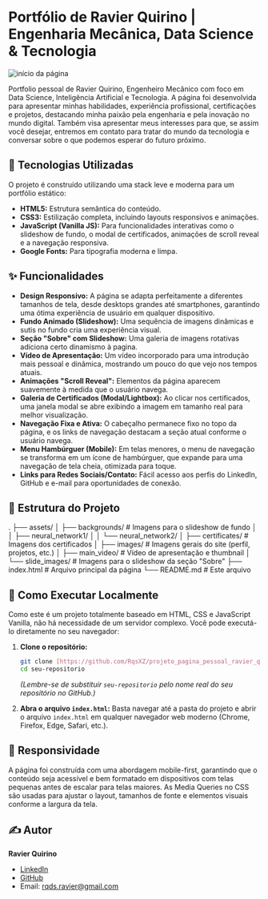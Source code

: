 # Portfólio de Ravier Quirino | Engenharia Mecânica, Data Science & Tecnologia

![início da página](https://github.com/user-attachments/assets/bc20597e-a6f0-4944-b0ca-321e503727fd)

Portfolio pessoal de Ravier Quirino, Engenheiro Mecânico com foco em Data Science, Inteligência Artificial e Tecnologia. A página foi desenvolvida para apresentar minhas habilidades, experiência profissional, certificações e projetos, destacando minha paixão pela engenharia e pela inovação no mundo digital.
Também visa apresentar meus interesses para que, se assim você desejar, entremos em contato para tratar do mundo da tecnologia e conversar sobre o que podemos esperar do futuro próximo.

## 🚀 Tecnologias Utilizadas

O projeto é construído utilizando uma stack leve e moderna para um portfólio estático:

*   **HTML5:** Estrutura semântica do conteúdo.
*   **CSS3:** Estilização completa, incluindo layouts responsivos e animações.
*   **JavaScript (Vanilla JS):** Para funcionalidades interativas como o slideshow de fundo, o modal de certificados, animações de scroll reveal e a navegação responsiva.
*   **Google Fonts:** Para tipografia moderna e limpa.

## ✨ Funcionalidades

*   **Design Responsivo:** A página se adapta perfeitamente a diferentes tamanhos de tela, desde desktops grandes até smartphones, garantindo uma ótima experiência de usuário em qualquer dispositivo.
*   **Fundo Animado (Slideshow):** Uma sequência de imagens dinâmicas e sutis no fundo cria uma experiência visual.
*   **Seção "Sobre" com Slideshow:** Uma galeria de imagens rotativas adiciona certo dinamismo à pagina.
*   **Vídeo de Apresentação:** Um vídeo incorporado para uma introdução mais pessoal e dinâmica, mostrando um pouco do que vejo nos tempos atuais.
*   **Animações "Scroll Reveal":** Elementos da página aparecem suavemente à medida que o usuário navega. 
*   **Galeria de Certificados (Modal/Lightbox):** Ao clicar nos certificados, uma janela modal se abre exibindo a imagem em tamanho real para melhor visualização.
*   **Navegação Fixa e Ativa:** O cabeçalho permanece fixo no topo da página, e os links de navegação destacam a seção atual conforme o usuário navega.
*   **Menu Hambúrguer (Mobile):** Em telas menores, o menu de navegação se transforma em um ícone de hambúrguer, que expande para uma navegação de tela cheia, otimizada para toque.
*   **Links para Redes Sociais/Contato:** Fácil acesso aos perfis do LinkedIn, GitHub e e-mail para oportunidades de conexão.

## 📁 Estrutura do Projeto
.
├── assets/
│ ├── backgrounds/ # Imagens para o slideshow de fundo
│ │ ├── neural_network1/
│ │ └── neural_network2/
│ ├── certificates/ # Imagens dos certificados
│ ├── images/ # Imagens gerais do site (perfil, projetos, etc.)
│ ├── main_video/ # Vídeo de apresentação e thumbnail
│ └── slide_images/ # Imagens para o slideshow da seção "Sobre"
├── index.html # Arquivo principal da página
└── README.md # Este arquivo

## 🚀 Como Executar Localmente

Como este é um projeto totalmente baseado em HTML, CSS e JavaScript Vanilla, não há necessidade de um servidor complexo. Você pode executá-lo diretamente no seu navegador:

1.  **Clone o repositório:**
    ```bash
    git clone [https://github.com/RqsXZ/projeto_pagina_pessoal_ravier_quirino].git
    cd seu-repositorio
    ```
    *(Lembre-se de substituir `seu-repositorio` pelo nome real do seu repositório no GitHub.)*

2.  **Abra o arquivo `index.html`:**
    Basta navegar até a pasta do projeto e abrir o arquivo `index.html` em qualquer navegador web moderno (Chrome, Firefox, Edge, Safari, etc.).

## 📱 Responsividade

A página foi construída com uma abordagem mobile-first, garantindo que o conteúdo seja acessível e bem formatado em dispositivos com telas pequenas antes de escalar para telas maiores. As Media Queries no CSS são usadas para ajustar o layout, tamanhos de fonte e elementos visuais conforme a largura da tela.

## ✍️ Autor

**Ravier Quirino**
*   [LinkedIn](https://www.linkedin.com/in/rqs-ravier-quirino/)
*   [GitHub](https://github.com/RqsXZ)
*   Email: rqds.ravier@gmail.com
